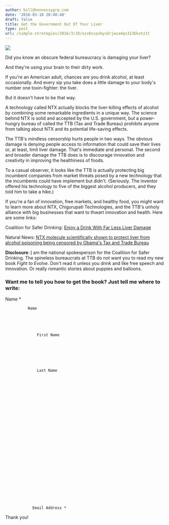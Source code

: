 ```yaml
---
author: bill@hennessygrp.com
date: '2016-03-18 20:40:40'
draft: false
title: Get the Government Out Of Your Liver
type: post
url: /simple-strategies/2016/3/18/ozx6scpvbyu5rjwsa4qs313bkutz1t
---
```


![](http://static1.squarespace.com/static/56c87f52356fb0ec8c23c9b7/56d09050d9fd567b5dd38d8b/571a881d40261dd661e5ef6b/1461356591096//img.jpg)

  



Did you know an obscure federal bureaucracy is damaging your liver?

And they're using your brain to their dirty work.

If you're an American adult, chances are you drink alcohol, at least occasionally. And every sip you take does a little damage to your body's number one toxin-fighter: the liver.

But it doesn't have to be that way.

A technology called NTX actually blocks the liver-killing effects of alcohol by combining some remarkable ingredients in a unique way. The science behind NTX is solid and accepted by the U.S. government, but a power-hungry bureau of called the TTB (Tax and Trade Bureau) prohibits anyone from talking about NTX and its potential life-saving effects.

The TTB's mindless censorship hurts people in two ways. The obvious damage is denying people access to information that could save their lives or, at least, limit liver damage. That's immediate and personal. The second and broader damage the TTB does is to discourage innovation and creativity in improving the healthiness of foods.

To a casual observer, it looks like the TTB is actually protecting big incumbent companies from market threats posed by a new technology that the incumbents could have implement but didn't. (Seriously. The inventor offered his technology to five of the biggest alcohol producers, and they told him to take a hike.)

If you're a fan of innovation, free markets, and healthy food, you might want to learn more about NTX, Chigurupati Technologies, and the TTB's unholy alliance with big businesses that want to thwart innovation and health. Here are some links:

Coalition for Safer Drinking: [Enjoy a Drink With Far Less Liver Damage](http://saferalcohol.com/blog/enjoy-a-drink-with-far-less-liver-damage-d/)

Natural News: [NTX molecule scientifically shown to protect liver from alcohol poisoning being censored by Obama's Tax and Trade Bureau](http://www.naturalnews.com/052549_NTX_alcohol_consumption_liver_damage.html)

**Disclosure**: [I](http://saferalcohol.com/blog/introducing-the-coalition-for-safer-alcohols-spokesperson/) am the national spokesperson for the Coalition for Safer Drinking. The spineless bureaucrats at TTB do not want you to read my new book _Fight to Evolve_. Don't read it unless you drink and like free speech and innovation. Or really romantic stories about puppies and balloons. 

### Want me to tell you how to get the book? Just tell me where to write:








  
  


    
      
        



        

            

            

            

            

            

            

            

            

            

            

            

            

            

            
              
              

Name *


              Name
              
                


                  
                  First Name
                


                


                  
                  Last Name
                


              
            

            

            

            

            

            

        

            

            

            

            

            
              


                Email Address *
                
                
              


            

            

            

            

            

            

            

            

            

            

            

            

            

            

            

        

        



      

      

      
      


        
      


      

      

      

Thank you!



      


    

  




